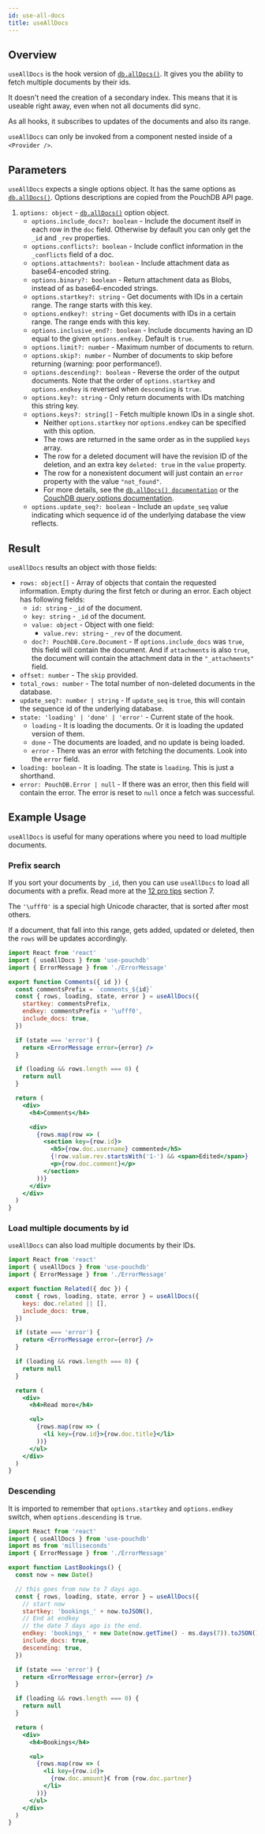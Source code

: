 ```yaml
---
id: use-all-docs
title: useAllDocs
---
```


## Overview

`useAllDocs` is the hook version of [`db.allDocs()`](https://pouchdb.com/api.html#batch_fetch). It gives you the ability to fetch multiple documents by their ids.

It doesn't need the creation of a secondary index. This means that it is useable right away, even when not all documents did sync.

As all hooks, it subscribes to updates of the documents and also its range.

`useAllDocs` can only be invoked from a component nested inside of a `<Provider />`.

## Parameters

`useAllDocs` expects a single options object. It has the same options as [`db.allDocs()`](https://pouchdb.com/api.html#batch_fetch). Options descriptions are copied from the PouchDB API page.

1. `options: object` - [`db.allDocs()`](https://pouchdb.com/api.html#batch_fetch) option object.
   - `options.include_docs?: boolean` - Include the document itself in each row in the `doc` field. Otherwise by default you can only get the `_id` and `_rev` properties.
   - `options.conflicts?: boolean` - Include conflict information in the `_conflicts` field of a doc.
   - `options.attachments?: boolean` - Include attachment data as base64-encoded string.
   - `options.binary?: boolean` - Return attachment data as Blobs, instead of as base64-encoded strings.
   - `options.startkey?: string` - Get documents with IDs in a certain range. The range starts with this key.
   - `options.endkey?: string` - Get documents with IDs in a certain range. The range ends with this key.
   - `options.inclusive_end?: boolean` - Include documents having an ID equal to the given `options.endkey`. Default is `true`.
   - `options.limit?: number` - Maximum number of documents to return.
   - `options.skip?: number` - Number of documents to skip before returning (warning: poor performance!).
   - `options.descending?: boolean` - Reverse the order of the output documents. Note that the order of `options.startkey` and `options.endkey` is reversed when `descending` is `true`.
   - `options.key?: string` - Only return documents with IDs matching this string key.
   - `options.keys?: string[]` - Fetch multiple known IDs in a single shot.
     - Neither `options.startkey` nor `options.endkey` can be specified with this option.
     - The rows are returned in the same order as in the supplied `keys` array.
     - The row for a deleted document will have the revision ID of the deletion, and an extra key `deleted: true` in the `value` property.
     - The row for a nonexistent document will just contain an `error` property with the value `"not_found"`.
     - For more details, see the [`db.allDocs() documentation`](https://pouchdb.com/api.html#batch_fetch) or the [CouchDB query options documentation](https://docs.couchdb.org/en/stable/api/ddoc/views.html#db-design-design-doc-view-view-name).
   - `options.update_seq?: boolean` - Include an `update_seq` value indicating which sequence id of the underlying database the view reflects.

## Result

`useAllDocs` results an object with those fields:

- `rows: object[]` - Array of objects that contain the requested information. Empty during the first fetch or during an error. Each object has following fields:
  - `id: string` - `_id` of the document.
  - `key: string` - `_id` of the document.
  - `value: object` - Object with one field:
    - `value.rev: string` - `_rev` of the document.
  - `doc?: PouchDB.Core.Document` - If `options.include_docs` was `true`, this field will contain the document. And if `attachments` is also `true`, the document will contain the attachment data in the `"_attachments"` field.
- `offset: number` - The `skip` provided.
- `total_rows: number` - The total number of non-deleted documents in the database.
- `update_seq?: number | string` - If `update_seq` is `true`, this will contain the sequence id of the underlying database.
- `state: 'loading' | 'done' | 'error'` - Current state of the hook.
  - `loading` - It is loading the documents. Or it is loading the updated version of them.
  - `done` - The documents are loaded, and no update is being loaded.
  - `error` - There was an error with fetching the documents. Look into the `error` field.
- `loading: boolean` - It is loading. The state is `loading`. This is just a shorthand.
- `error: PouchDB.Error | null` - If there was an error, then this field will contain the error. The error is reset to `null` once a fetch was successful.

## Example Usage

`useAllDocs` is useful for many operations where you need to load multiple documents.

### Prefix search

If you sort your documents by `_id`, then you can use `useAllDocs` to load all documents with a prefix. Read more at the [12 pro tips](https://pouchdb.com/2014/06/17/12-pro-tips-for-better-code-with-pouchdb.html) section 7.

The `'\ufff0'` is a special high Unicode character, that is sorted after most others.

If a document, that fall into this range, gets added, updated or deleted, then the `rows` will be updates accordingly.

```jsx
import React from 'react'
import { useAllDocs } from 'use-pouchdb'
import { ErrorMessage } from './ErrorMessage'

export function Comments({ id }) {
  const commentsPrefix = `comments_${id}`
  const { rows, loading, state, error } = useAllDocs({
    startkey: commentsPrefix,
    endkey: commentsPrefix + '\ufff0',
    include_docs: true,
  })

  if (state === 'error') {
    return <ErrorMessage error={error} />
  }

  if (loading && rows.length === 0) {
    return null
  }

  return (
    <div>
      <h4>Comments</h4>

      <div>
        {rows.map(row => (
          <section key={row.id}>
            <h5>{row.doc.username} commented</h5>
            {!row.value.rev.startsWith('1-') && <span>Edited</span>}
            <p>{row.doc.comment}</p>
          </section>
        ))}
      </div>
    </div>
  )
}
```

### Load multiple documents by id

`useAllDocs` can also load multiple documents by their IDs.

```jsx
import React from 'react'
import { useAllDocs } from 'use-pouchdb'
import { ErrorMessage } from './ErrorMessage'

export function Related({ doc }) {
  const { rows, loading, state, error } = useAllDocs({
    keys: doc.related || [],
    include_docs: true,
  })

  if (state === 'error') {
    return <ErrorMessage error={error} />
  }

  if (loading && rows.length === 0) {
    return null
  }

  return (
    <div>
      <h4>Read more</h4>

      <ul>
        {rows.map(row => (
          <li key={row.id}>{row.doc.title}</li>
        ))}
      </ul>
    </div>
  )
}
```

### Descending

It is imported to remember that `options.startkey` and `options.endkey` switch, when `options.descending` is `true`.

```jsx
import React from 'react'
import { useAllDocs } from 'use-pouchdb'
import ms from 'milliseconds'
import { ErrorMessage } from './ErrorMessage'

export function LastBookings() {
  const now = new Date()

  // this goes from now to 7 days ago.
  const { rows, loading, state, error } = useAllDocs({
    // start now
    startkey: 'bookings_' + now.toJSON(),
    // End at endkey
    // the date 7 days ago is the end.
    endkey: 'bookings_' + new Date(now.getTime() - ms.days(7)).toJSON(),
    include_docs: true,
    descending: true,
  })

  if (state === 'error') {
    return <ErrorMessage error={error} />
  }

  if (loading && rows.length === 0) {
    return null
  }

  return (
    <div>
      <h4>Bookings</h4>

      <ul>
        {rows.map(row => (
          <li key={row.id}>
            {row.doc.amount}€ from {row.doc.partner}
          </li>
        ))}
      </ul>
    </div>
  )
}
```
